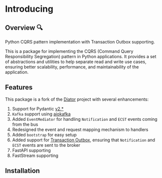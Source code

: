 # Introducing

## Overview 🔍

Python CQRS pattern implementation with Transaction Outbox supporting.

This is a package for implementing the CQRS (Command Query Responsibility Segregation) pattern in Python applications.
It provides a set of abstractions and utilities to help separate read and write use cases, ensuring better scalability,
performance, and maintainability of the application.


## Features

This package is a fork of the [Diator](https://akhundmurad.github.io/diator/) project with several enhancements:

1. Support for Pydantic [v2.*](https://docs.pydantic.dev/2.8/)
2. `Kafka` support using [aiokafka](https://github.com/aio-libs/aiokafka)
3. Added `EventMediator` for handling `Notification` and `ECST` events coming from the bus
4. Redesigned the event and request mapping mechanism to handlers
5. Added `bootstrap` for easy setup
6. Added support for [Transaction Outbox](https://microservices.io/patterns/data/transactional-outbox.html), ensuring
   that `Notification` and `ECST` events are sent to the broker
7. FastAPI supporting
8. FastStream supporting

## Installation
